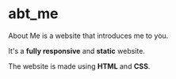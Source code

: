 # abt_me
About Me is a website that introduces me to you.

It's a **fully responsive** and **static** website.

The website is made using **HTML** and **CSS**.
